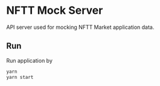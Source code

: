 # NFTT Mock Server

API server used for mocking NFTT Market application data.

## Run

Run application by

```bash
yarn
yarn start
```
